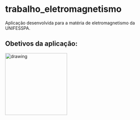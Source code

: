 # trabalho_eletromagnetismo
Aplicação desenvolvida para a matéria de eletromagnetismo da UNIFESSPA.

## Obetivos da aplicação:
<img src="[drawing.jpg](https://user-images.githubusercontent.com/63027164/196050235-5d8b2e18-3e0f-4e50-81ff-509517dc7ae4.png)" alt="drawing" width="200"/>
